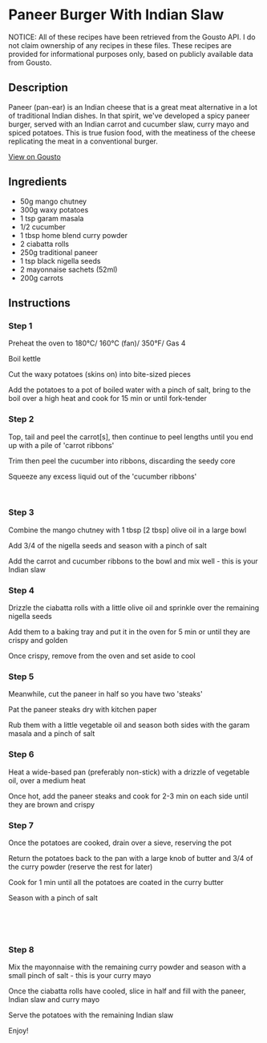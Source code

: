 # Paneer Burger With Indian Slaw

NOTICE: All of these recipes have been retrieved from the Gousto API. I do not claim ownership of any recipes in these files. These recipes are provided for informational purposes only, based on publicly available data from Gousto.

## Description

Paneer (pan-ear) is an Indian cheese that is a great meat alternative in a lot of traditional Indian dishes. In that spirit, we've developed a spicy paneer burger, served with an Indian carrot and cucumber slaw, curry mayo and spiced potatoes. This is true fusion food, with the meatiness of the cheese replicating the meat in a conventional burger. 

[View on Gousto](https://www.gousto.co.uk/recipes/cookbook/paneer-burger-with-indian-slaw)

## Ingredients

- 50g mango chutney
- 300g waxy potatoes
- 1 tsp garam masala
- 1/2 cucumber 
- 1 tbsp home blend curry powder
- 2 ciabatta rolls 
- 250g traditional paneer
- 1 tsp black nigella seeds
- 2 mayonnaise sachets (52ml)
- 200g carrots 

## Instructions


### Step 1

Preheat the oven to 180&deg;C/ 160&deg;C (fan)/ 350&deg;F/ Gas 4


Boil kettle&nbsp;


Cut the waxy&nbsp;potatoes&nbsp;(skins on) into bite-sized pieces&nbsp;


Add the potatoes to a pot of boiled water with a pinch of salt, bring to the boil over a high heat and cook for 15 min or until fork-tender


### Step 2

Top, tail and peel the carrot<span class="text-danger">[s]</span>, then continue to peel lengths until you end up with a pile of 'carrot&nbsp;ribbons'&nbsp;


Trim then peel the cucumber&nbsp;into ribbons, discarding the seedy core


Squeeze any excess liquid out of the 'cucumber ribbons'


&nbsp;


### Step 3

Combine the mango chutney with 1 tbsp <span class="text-danger">[2 tbsp]</span> olive oil in a large bowl&nbsp;


Add 3/4 of the nigella seeds and season with a pinch of salt


Add the carrot and cucumber&nbsp;ribbons to the bowl and mix well - this is your Indian&nbsp;slaw


### Step 4

Drizzle the ciabatta rolls with a little olive oil and sprinkle over the remaining nigella seeds


Add them to a baking tray and put it in the oven for 5 min or until they are crispy and golden


Once crispy, remove from the oven and set aside to cool


### Step 5

Meanwhile, cut the paneer in half so you have two 'steaks'


Pat the paneer steaks&nbsp;dry with kitchen paper


Rub them with a little vegetable oil and season both sides with the garam masala and a pinch of salt


### Step 6

Heat a wide-based pan (preferably non-stick) with a drizzle of vegetable oil, over a medium heat&nbsp;


Once hot, add the paneer steaks and cook for 2-3 min on each side until they are brown and crispy


### Step 7

Once the potatoes are cooked, drain over a sieve, reserving the pot


Return the potatoes back to the pan with a large knob of butter and 3/4 of the&nbsp;curry powder (reserve the rest for later)


Cook for 1 min until all the potatoes are coated in the curry butter


Season with a pinch of salt


&nbsp;


&nbsp;

### Step 8

Mix the mayonnaise&nbsp;with the remaining curry powder&nbsp;and season with a small pinch of salt - this is your curry mayo


Once the ciabatta rolls have cooled, slice in half and fill with the paneer, Indian&nbsp;slaw&nbsp;and&nbsp;curry mayo


Serve the potatoes with the remaining Indian&nbsp;slaw


Enjoy!

